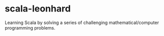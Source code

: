 # scala-leonhard
Learning Scala by solving a series of challenging mathematical/computer programming problems.

